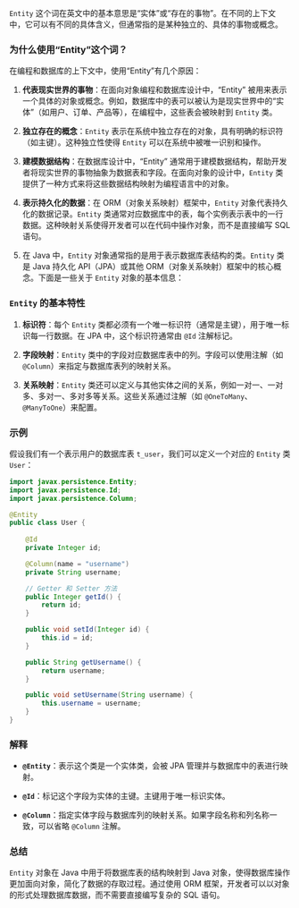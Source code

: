 
`Entity` 这个词在英文中的基本意思是“实体”或“存在的事物”。在不同的上下文中，它可以有不同的具体含义，但通常指的是某种独立的、具体的事物或概念。

### 为什么使用“Entity”这个词？

在编程和数据库的上下文中，使用“Entity”有几个原因：

1. **代表现实世界的事物**：在面向对象编程和数据库设计中，“Entity” 被用来表示一个具体的对象或概念。例如，数据库中的表可以被认为是现实世界中的“实体”（如用户、订单、产品等），在编程中，这些表会被映射到 `Entity` 类。
    
2. **独立存在的概念**：`Entity` 表示在系统中独立存在的对象，具有明确的标识符（如主键）。这种独立性使得 `Entity` 可以在系统中被唯一识别和操作。
    
3. **建模数据结构**：在数据库设计中，“Entity” 通常用于建模数据结构，帮助开发者将现实世界的事物抽象为数据表和字段。在面向对象的设计中，`Entity` 类提供了一种方式来将这些数据结构映射为编程语言中的对象。
    
4. **表示持久化的数据**：在 ORM（对象关系映射）框架中，`Entity` 对象代表持久化的数据记录。`Entity` 类通常对应数据库中的表，每个实例表示表中的一行数据。这种映射关系使得开发者可以在代码中操作对象，而不是直接编写 SQL 语句。
5. 在 Java 中，`Entity` 对象通常指的是用于表示数据库表结构的类。`Entity` 类是 Java 持久化 API（JPA）或其他 ORM（对象关系映射）框架中的核心概念。下面是一些关于 `Entity` 对象的基本信息：

### `Entity` 的基本特性

1. **标识符**：每个 `Entity` 类都必须有一个唯一标识符（通常是主键），用于唯一标识每一行数据。在 JPA 中，这个标识符通常由 `@Id` 注解标记。

2. **字段映射**：`Entity` 类中的字段对应数据库表中的列。字段可以使用注解（如 `@Column`）来指定与数据库表列的映射关系。

3. **关系映射**：`Entity` 类还可以定义与其他实体之间的关系，例如一对一、一对多、多对一、多对多等关系。这些关系通过注解（如 `@OneToMany`、`@ManyToOne`）来配置。

### 示例

假设我们有一个表示用户的数据库表 `t_user`，我们可以定义一个对应的 `Entity` 类 `User`：

```java
import javax.persistence.Entity;
import javax.persistence.Id;
import javax.persistence.Column;

@Entity
public class User {
    
    @Id
    private Integer id;

    @Column(name = "username")
    private String username;

    // Getter 和 Setter 方法
    public Integer getId() {
        return id;
    }

    public void setId(Integer id) {
        this.id = id;
    }

    public String getUsername() {
        return username;
    }

    public void setUsername(String username) {
        this.username = username;
    }
}
```

### 解释

- **`@Entity`**：表示这个类是一个实体类，会被 JPA 管理并与数据库中的表进行映射。

- **`@Id`**：标记这个字段为实体的主键。主键用于唯一标识实体。

- **`@Column`**：指定实体字段与数据库列的映射关系。如果字段名称和列名称一致，可以省略 `@Column` 注解。

### 总结

`Entity` 对象在 Java 中用于将数据库表的结构映射到 Java 对象，使得数据库操作更加面向对象，简化了数据的存取过程。通过使用 ORM 框架，开发者可以以对象的形式处理数据库数据，而不需要直接编写复杂的 SQL 语句。